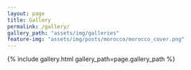 ```yaml
---
layout: page
title: Gallery
permalink: /gallery/
gallery_path: "assets/img/galleries"
feature-img: "assets/img/posts/morocco/morocco_cover.png"
---
```



{% include gallery.html gallery_path=page.gallery_path %}